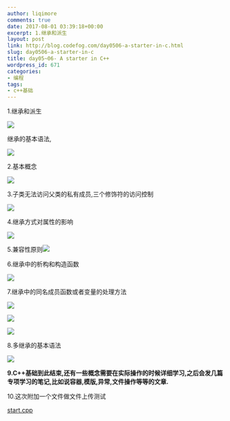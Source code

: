 ```yaml
---
author: liqimore
comments: true
date: 2017-08-01 03:39:18+00:00
excerpt: 1.继承和派生
layout: post
link: http://blog.codefog.com/day0506-a-starter-in-c.html
slug: day0506-a-starter-in-c
title: day05~06- A starter in C++
wordpress_id: 671
categories:
- 编程
tags:
- c++基础
---
```


1.继承和派生

![](https://static.codefog.com/qiniu/old/2017/08/51c9c8aec25d62f14be68d82c7468d1e.png)

继承的基本语法,

![](https://static.codefog.com/qiniu/old/2017/08/ebd80309e981d352d7d36ac7e8860a26.png)

2.基本概念

![](https://static.codefog.com/qiniu/old/2017/08/9ac3434c47efc4bf66f67f8dbb6db0ac.png)

3.子类无法访问父类的私有成员,三个修饰符的访问控制

![](https://static.codefog.com/qiniu/old/2017/08/7e8523b89b8b45bc1f3c5afbbb0de3a1.png)

4.继承方式对属性的影响

![](https://static.codefog.com/qiniu/old/2017/08/2a9bd2a44a4beec8e0214ccf156a8ca4.png)

5.兼容性原则![](https://static.codefog.com/qiniu/old/2017/08/fce61be83ac4eba9af34abc27f236636.png)

6.继承中的析构和构造函数

![](https://static.codefog.com/qiniu/old/2017/08/9e26f6bbc830c2fccfeee6418f521a96.png)

7.继承中的同名成员函数或者变量的处理方法

![](https://static.codefog.com/qiniu/old/2017/08/d7ca124c88dddcdc5b2460bc8b7e3d8a.png)

![](https://static.codefog.com/qiniu/old/2017/08/3f8e79a6e040b13f0b6417e3bbc9cb92.png)

![](https://static.codefog.com/qiniu/old/2017/08/eee0d020b68b8691b5bfd26b3b4388a4.png)

8.多继承的基本语法

![](https://static.codefog.com/qiniu/old/2017/08/35a21759f50417e307f461407bb1c4e1.png)

**9.C++基础到此结束,还有一些概念需要在实际操作的时候详细学习,之后会发几篇专项学习的笔记,比如说容器,模版,异常,文件操作等等的文章.**

10.这次附加一个文件做文件上传测试

[start.cpp](https://static.codefog.com/qiniu/old/2017/08/e794b83204466ef06b7ceb04f3587eb5.cpp)
